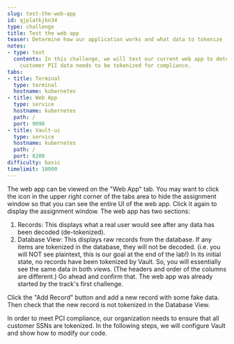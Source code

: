 ```yaml
---
slug: test-the-web-app
id: qjplatkjkn34
type: challenge
title: Test the web app
teaser: Determine how our application works and what data to tokenize
notes:
- type: text
  contents: In this challenge, we will test our current web app to determine what
    customer PII data needs to be tokenized for compliance.
tabs:
- title: Terminal
  type: terminal
  hostname: kubernetes
- title: Web App
  type: service
  hostname: kubernetes
  path: /
  port: 9090
- title: Vault-ui
  type: service
  hostname: kubernetes
  path: /
  port: 8200
difficulty: basic
timelimit: 10000
---
```

The web app can be viewed on the "Web App" tab. You may want to click the icon in the upper right corner of the tabs area to hide the assignment window so that you can see the entire UI of the web app. Click it again to display the assignment window.
The web app has two sections:
1. Records: This displays what a real user would see after any data has been decoded (de-tokenized).
1. Database View: This displays raw records from the database. If any items are tokenized in the database, they will not be decoded. (i.e. you will NOT see plaintext, this is our goal at the end of the lab!)
In its initial state, no records have been tokenized by Vault. So, you will essentially see the same data in both views. (The headers and order of the columns are different.) Go ahead and confirm that.
The web app was already started by the track's first challenge.

Click the "Add Record" button and add a new record with some fake data. Then check that the new record is not tokenized in the Database View.

In order to meet PCI compliance, our organization needs to ensure that all customer SSNs are tokenized. In the following steps, we will configure Vault and show how to modify our code.
